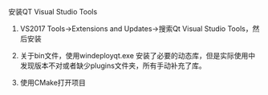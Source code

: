 
安装QT Visual Studio Tools
1. VS2017 Tools->Extensions and Updates->搜索Qt Visual Studio Tools，然后安装

2. 关于bin文件，使用windeployqt.exe 安装了必要的动态库，但是实际使用中发现版本不对或者缺少plugins文件夹，所有手动补充了库。

3. 使用CMake打开项目